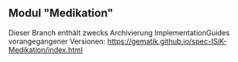 ## Modul "Medikation" 


Dieser Branch enthält zwecks Archivierung ImplementationGuides vorangegangener Versionen: https://gematik.github.io/spec-ISiK-Medikation/index.html
